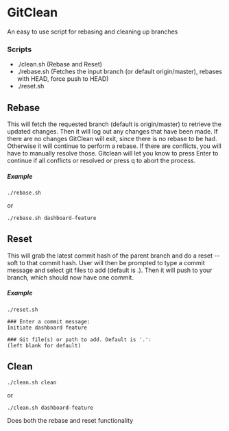 # GitClean

An easy to use script for rebasing and cleaning up branches

### Scripts
- ./clean.sh (Rebase and Reset)
- ./rebase.sh (Fetches the input branch (or default origin/master), rebases with HEAD, force push to HEAD)
- ./reset.sh


## Rebase
This will fetch the requested branch (default is origin/master) to retrieve the updated changes. Then it will log out any changes that have been made. If there are no changes GitClean will exit, since there is no rebase to be had. Otherwise it will continue to perform a rebase. If there are conflicts, you will have to manually resolve those. Gitclean will let you know to press Enter to continue if all conflicts or resolved or press q to abort the process.

##### Example
```
./rebase.sh
```
or
```
./rebase.sh dashboard-feature
```

## Reset
This will grab the latest commit hash of the parent branch and do a reset --soft to that commit hash. User will then be prompted to type a commit message and select git files to add (default is .). Then it will push to your branch, which should now have one commit.

##### Example
```
./reset.sh

### Enter a commit message:
Initiate dashboard feature

### Git file(s) or path to add. Default is '.':
(left blank for default)
```
## Clean
```
./clean.sh clean
```
or
```
./clean.sh dashboard-feature
```
Does both the rebase and reset functionality

